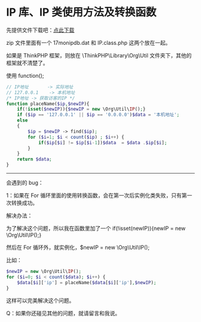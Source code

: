 # IP 库、IP 类使用方法及转换函数

先提供文件下载吧：[点此下载](https://pan.baidu.com/s/1sjvJYfN)

zip 文件里面有一个 17monipdb.dat 和 IP.class.php 这两个放在一起。

如果是 ThinkPHP 框架，则放在 \ThinkPHP\Library\Org\Util 文件夹下，其他的框架就不清楚了。

使用 function();

```php
// IP地址       -> 实际地址
// 127.0.0.1    -> 本机地址
/* IP地址 -> 获取访客的IP */
function placeName($ip,$newIP){
    if(!isset($newIP)){$newIP = new \Org\Util\IP();}
    if ($ip == '127.0.0.1' || $ip == '0.0.0.0')$data = '本机地址';
    else
    {
        $ip = $newIP -> find($ip);
        for ($i=1; $i < count($ip) ; $i++) {
            if($ip[$i] != $ip[$i-1])$data  = $data .$ip[$i];
        }
    }
    return $data;
}
```

---

会遇到的 bug：

1：如果在 For 循环里面的使用转换函数，会在第一次后实例化类失败，只有第一次转换成功。

解决办法：

为了解决这个问题，所以我在函数里加了一个 if(!isset(newIP)){newIP = new \Org\Util\IP();}

然后在 For 循环外，就实例化，\$newIP = new \Org\Util\IP();

比如：

```php
$newIP = new \Org\Util\IP();
for ($i=0; $i < count($data); $i++) {
    $data[$i]['ip'] = placeName($data[$i]['ip'],$newIP);
}
```

这样可以完美解决这个问题。

Q：如果你还碰见其他的问题，就请留言和我说。
